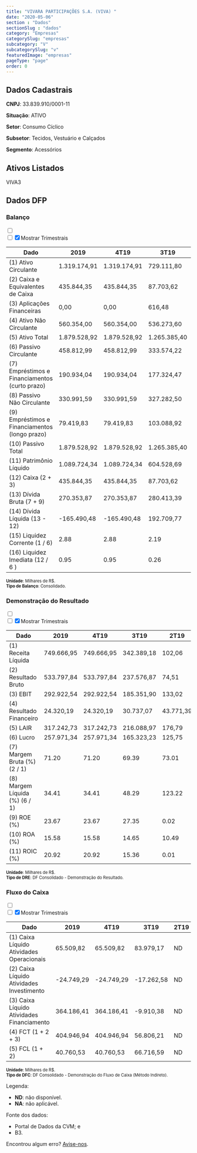 ```yaml
---  
title: "VIVARA PARTICIPAÇÕES S.A. (VIVA) "  
date: "2020-05-06"  
section : "Dados"  
sectionSlug : "dados"  
category: "Empresas"  
categorySlug: "empresas"  
subcategory: "V"  
subcategorySlug: "v"  
featuredImage: "empresas"  
pageType: "page"  
order: 0  
---
```



## Dados Cadastrais


**CNPJ**: 33.839.910/0001-11

**Situação**: ATIVO

**Setor**: Consumo Cíclico

**Subsetor**: Tecidos, Vestuário e Calçados

**Segmento**: Acessórios


## Ativos Listados


VIVA3 


## Dados DFP

### Balanço
  
<input type='checkbox' class='toggleCommand' id='toggleBalanco' name='toggleBalanco'>  
<div class='filter-group-balanco'>  
<div class='check_button_balanco'>  
<label for='toggleBalanco'>  
<input type='checkbox' data-filter-col='trimBalanco'><input type='checkbox' data-filter-col='trimBalanco' checked><span>Mostrar Trimestrais</span>  
</label>  
</div>  
</div>  
<div class='overflow balancoTableWrapper'>  
<table class='balancoTable'>  
<thead>  
<tr>  
<th class='dataHeader fixedLeftColumn'>Dado</th>  
<th>2019</th>  
<th class='trimHeader' data-col='trimBalanco'>4T19</th>  
<th class='trimHeader' data-col='trimBalanco'>3T19</th>  
<th class='trimHeader' data-col='trimBalanco'>2T19</th>  
<th class='trimHeader' data-col='trimBalanco'>1T19</th>  
</tr>  
</thead>  
<tbody>  
<tr class='trContaAtivo'>  
<td class='leftAlignCell rowDescription fixedLeftColumn'>(1) Ativo Circulante</td>  
<td>1.319.174,91</td>  
<td data-col='trimBalanco' class='trimData'>1.319.174,91</td>  
<td data-col='trimBalanco' class='trimData'>729.111,80</td>  
<td data-col='trimBalanco' class='trimData'>739.039,09</td>  
<td data-col='trimBalanco' class='trimData'>ND</td>  
</tr>  
<tr class='trContaAtivo'>  
<td class='leftAlignCell rowDescription fixedLeftColumn'>(2) Caixa e Equivalentes de Caixa</td>  
<td>435.844,35</td>  
<td data-col='trimBalanco' class='trimData'>435.844,35</td>  
<td data-col='trimBalanco' class='trimData'>87.703,62</td>  
<td data-col='trimBalanco' class='trimData'>66,72</td>  
<td data-col='trimBalanco' class='trimData'>ND</td>  
</tr>  
<tr class='trContaAtivo'>  
<td class='leftAlignCell rowDescription fixedLeftColumn'>(3) Aplicações Financeiras</td>  
<td>0,00</td>  
<td data-col='trimBalanco' class='trimData'>0,00</td>  
<td data-col='trimBalanco' class='trimData'>616,48</td>  
<td data-col='trimBalanco' class='trimData'>607,56</td>  
<td data-col='trimBalanco' class='trimData'>ND</td>  
</tr>  
<tr class='trContaAtivo'>  
<td class='leftAlignCell rowDescription fixedLeftColumn'>(4) Ativo Não Circulante</td>  
<td>560.354,00</td>  
<td data-col='trimBalanco' class='trimData'>560.354,00</td>  
<td data-col='trimBalanco' class='trimData'>536.273,60</td>  
<td data-col='trimBalanco' class='trimData'>528,72</td>  
<td data-col='trimBalanco' class='trimData'>ND</td>  
</tr>  
<tr class='trContaAtivo'>  
<td class='leftAlignCell rowDescription fixedLeftColumn'>(5) Ativo Total</td>  
<td>1.879.528,92</td>  
<td data-col='trimBalanco' class='trimData'>1.879.528,92</td>  
<td data-col='trimBalanco' class='trimData'>1.265.385,40</td>  
<td data-col='trimBalanco' class='trimData'>1.267,76</td>  
<td data-col='trimBalanco' class='trimData'>ND</td>  
</tr>  
<tr class='trContaPassivo'>  
<td class='leftAlignCell rowDescription fixedLeftColumn'>(6) Passivo Circulante</td>  
<td>458.812,99</td>  
<td data-col='trimBalanco' class='trimData'>458.812,99</td>  
<td data-col='trimBalanco' class='trimData'>333.574,22</td>  
<td data-col='trimBalanco' class='trimData'>339.841,97</td>  
<td data-col='trimBalanco' class='trimData'>ND</td>  
</tr>  
<tr class='trContaPassivo'>  
<td class='leftAlignCell rowDescription fixedLeftColumn'>(7) Empréstimos e Financiamentos (curto prazo)</td>  
<td>190.934,04</td>  
<td data-col='trimBalanco' class='trimData'>190.934,04</td>  
<td data-col='trimBalanco' class='trimData'>177.324,47</td>  
<td data-col='trimBalanco' class='trimData'>178.320,85</td>  
<td data-col='trimBalanco' class='trimData'>ND</td>  
</tr>  
<tr class='trContaPassivo'>  
<td class='leftAlignCell rowDescription fixedLeftColumn'>(8) Passivo Não Circulante</td>  
<td>330.991,59</td>  
<td data-col='trimBalanco' class='trimData'>330.991,59</td>  
<td data-col='trimBalanco' class='trimData'>327.282,50</td>  
<td data-col='trimBalanco' class='trimData'>363.045,93</td>  
<td data-col='trimBalanco' class='trimData'>ND</td>  
</tr>  
<tr class='trContaPassivo'>  
<td class='leftAlignCell rowDescription fixedLeftColumn'>(9) Empréstimos e Financiamentos (longo prazo)</td>  
<td>79.419,83</td>  
<td data-col='trimBalanco' class='trimData'>79.419,83</td>  
<td data-col='trimBalanco' class='trimData'>103.088,92</td>  
<td data-col='trimBalanco' class='trimData'>345,04</td>  
<td data-col='trimBalanco' class='trimData'>ND</td>  
</tr>  
<tr class='trContaPassivo'>  
<td class='leftAlignCell rowDescription fixedLeftColumn'>(10) Passivo Total</td>  
<td>1.879.528,92</td>  
<td data-col='trimBalanco' class='trimData'>1.879.528,92</td>  
<td data-col='trimBalanco' class='trimData'>1.265.385,40</td>  
<td data-col='trimBalanco' class='trimData'>1.267,76</td>  
<td data-col='trimBalanco' class='trimData'>ND</td>  
</tr>  
<tr class='trContaPassivo'>  
<td class='leftAlignCell rowDescription fixedLeftColumn'>(11) Patrimônio Líquido</td>  
<td>1.089.724,34</td>  
<td data-col='trimBalanco' class='trimData'>1.089.724,34</td>  
<td data-col='trimBalanco' class='trimData'>604.528,69</td>  
<td data-col='trimBalanco' class='trimData'>564.871,54</td>  
<td data-col='trimBalanco' class='trimData'>ND</td>  
</tr>  
<tr>  
<td class='leftAlignCell rowDescription fixedLeftColumn'>(12) Caixa (2 + 3)</td>  
<td class='positiveNumber'>435.844,35</td>  
<td class='positiveNumber trimData' data-col='trimBalanco'>435.844,35</td>  
<td class='positiveNumber trimData' data-col='trimBalanco'>87.703,62</td>  
<td class='positiveNumber trimData' data-col='trimBalanco'>66.793,11</td>  
<td data-col='trimBalanco' class='trimData'>ND</td>  
</tr>  
<tr class='trDividaBruta'>  
<td class='leftAlignCell rowDescription fixedLeftColumn'>(13) Dívida Bruta (7 + 9)</td>  
<td class='negativeNumber'>270.353,87</td>  
<td class='negativeNumber trimData' data-col='trimBalanco'>270.353,87</td>  
<td class='negativeNumber trimData' data-col='trimBalanco'>280.413,39</td>  
<td class='negativeNumber trimData' data-col='trimBalanco'>523.879,10</td>  
<td data-col='trimBalanco' class='trimData'>ND</td>  
</tr>  
<tr>  
<td class='leftAlignCell rowDescription fixedLeftColumn'>(14) Dívida Líquida  (13 - 12)</td>  
<td class='positiveNumber'>-165.490,48</td>  
<td class='positiveNumber trimData' data-col='trimBalanco'>-165.490,48</td>  
<td class='negativeNumber trimData' data-col='trimBalanco'>192.709,77</td>  
<td class='negativeNumber trimData' data-col='trimBalanco'>457.085,99</td>  
<td data-col='trimBalanco' class='trimData'>ND</td>  
</tr>  
<tr>  
<td class='leftAlignCell rowDescription fixedLeftColumn'>(15) Liquidez Corrente (1 / 6)</td>  
<td>2.88</td>  
<td data-col='trimBalanco' class='trimData'>2.88</td>  
<td data-col='trimBalanco' class='trimData'>2.19</td>  
<td data-col='trimBalanco' class='trimData'>2.17</td>  
<td data-col='trimBalanco' class='trimData'>ND</td>  
</tr>  
<tr>  
<td class='leftAlignCell rowDescription fixedLeftColumn'>(16) Liquidez Imediata  (12 / 6 )</td>  
<td>0.95</td>  
<td data-col='trimBalanco' class='trimData'>0.95</td>  
<td data-col='trimBalanco' class='trimData'>0.26</td>  
<td data-col='trimBalanco' class='trimData'>0.20</td>  
<td data-col='trimBalanco' class='trimData'>ND</td>  
</tr>  
</tbody>  
</table>  
</div>  
<p style='font-size:0.7rem; margin:0px;'><strong>Unidade</strong>: Milhares de R$.</p>  
<p style='font-size:0.7rem; margin:0px;'><strong>Tipo de Balanço</strong>: Consolidado.</p>


### Demonstração do Resultado
  
<input type='checkbox' class='toggleCommand' id='toggleDRE' name='toggleDRE'>  
<div class='filter-group-dre'>  
<div class='check_button_dre'>  
<label for='toggleDRE'>  
<input type='checkbox' data-filter-col='trimDRE'><input type='checkbox' data-filter-col='trimDRE' checked><span>Mostrar Trimestrais</span>  
</label>  
</div>  
</div>  
<div class='overflow balancoTableWrapper'>  
<table class='balancoTable'>  
<thead>  
<tr>  
<th class='dataHeader fixedLeftColumn'>Dado</th>  
<th>2019</th>  
<th class='trimHeader' data-col='trimDRE'>4T19</th>  
<th class='trimHeader' data-col='trimDRE'>3T19</th>  
<th class='trimHeader' data-col='trimDRE'>2T19</th>  
<th class='trimHeader' data-col='trimDRE'>1T19</th>  
</tr>  
</thead>  
<tbody>  
<tr class='trDRE'>  
<td class='leftAlignCell rowDescription fixedLeftColumn'>(1) Receita Líquida</td>  
<td>749.666,95</td>  
<td data-col='trimDRE' class='trimData' >749.666,95</td>  
<td data-col='trimDRE' class='trimData' >342.389,18</td>  
<td data-col='trimDRE' class='trimData' >102,06</td>  
<td data-col='trimDRE' class='trimData'>ND</td>  
</tr>  
<tr class='trDRE'>  
<td class='leftAlignCell rowDescription fixedLeftColumn'>(2) Resultado Bruto</td>  
<td class='positiveNumberGreen'>533.797,84</td>  
<td data-col='trimDRE' class='trimData positiveNumberGreen' >533.797,84</td>  
<td data-col='trimDRE' class='trimData positiveNumberGreen' >237.576,87</td>  
<td data-col='trimDRE' class='trimData positiveNumberGreen' >74,51</td>  
<td data-col='trimDRE' class='trimData'>ND</td>  
</tr>  
<tr class='trDRE'>  
<td class='leftAlignCell rowDescription fixedLeftColumn'>(3) EBIT</td>  
<td class='positiveNumberGreen'>292.922,54</td>  
<td data-col='trimDRE' class='trimData positiveNumberGreen' >292.922,54</td>  
<td data-col='trimDRE' class='trimData positiveNumberGreen' >185.351,90</td>  
<td data-col='trimDRE' class='trimData positiveNumberGreen' >133,02</td>  
<td data-col='trimDRE' class='trimData'>ND</td>  
</tr>  
<tr class='trDRE'>  
<td class='leftAlignCell rowDescription fixedLeftColumn'>(4) Resultado Financeiro</td>  
<td class='positiveNumberGreen'>24.320,19</td>  
<td data-col='trimDRE' class='trimData positiveNumberGreen' >24.320,19</td>  
<td data-col='trimDRE' class='trimData positiveNumberGreen' >30.737,07</td>  
<td data-col='trimDRE' class='trimData positiveNumberGreen' >43.771,39</td>  
<td data-col='trimDRE' class='trimData'>ND</td>  
</tr>  
<tr class='trDRE'>  
<td class='leftAlignCell rowDescription fixedLeftColumn'>(5) LAIR</td>  
<td class='positiveNumberGreen'>317.242,73</td>  
<td data-col='trimDRE' class='trimData positiveNumberGreen' >317.242,73</td>  
<td data-col='trimDRE' class='trimData positiveNumberGreen' >216.088,97</td>  
<td data-col='trimDRE' class='trimData positiveNumberGreen' >176,79</td>  
<td data-col='trimDRE' class='trimData'>ND</td>  
</tr>  
<tr class='trDRE'>  
<td class='leftAlignCell rowDescription fixedLeftColumn'>(6) Lucro</td>  
<td class='positiveNumberGreen'>257.971,34</td>  
<td data-col='trimDRE' class='trimData positiveNumberGreen' >257.971,34</td>  
<td data-col='trimDRE' class='trimData positiveNumberGreen' >165.323,23</td>  
<td data-col='trimDRE' class='trimData positiveNumberGreen' >125,75</td>  
<td data-col='trimDRE' class='trimData'>ND</td>  
</tr>  
<tr class='trDREMargem'>  
<td class='leftAlignCell rowDescription fixedLeftColumn'>(7) Margem Bruta (%) (2 / 1)</td>  
<td>71.20</td>  
<td data-col='trimDRE' class='trimData'>71.20</td>  
<td data-col='trimDRE' class='trimData'>69.39</td>  
<td data-col='trimDRE' class='trimData'>73.01</td>  
<td data-col='trimDRE' class='trimData'>ND</td>  
</tr>  
<tr class='trDREMargem'>  
<td class='leftAlignCell rowDescription fixedLeftColumn'>(8) Margem Líquida (%) (6 / 1)</td>  
<td>34.41</td>  
<td data-col='trimDRE' class='trimData'>34.41</td>  
<td data-col='trimDRE' class='trimData'>48.29</td>  
<td data-col='trimDRE' class='trimData'>123.22</td>  
<td data-col='trimDRE' class='trimData'>ND</td>  
</tr>  
<tr>  
<td class='leftAlignCell rowDescription fixedLeftColumn'>(9) ROE (%)</td>  
<td>23.67</td>  
<td data-col='trimDRE' class='trimData'>23.67</td>  
<td data-col='trimDRE' class='trimData'>27.35</td>  
<td data-col='trimDRE' class='trimData'>0.02</td>  
<td data-col='trimDRE' class='trimData'>ND</td>  
</tr>  
<tr>  
<td class='leftAlignCell rowDescription fixedLeftColumn'>(10) ROA (%)</td>  
<td>15.58</td>  
<td data-col='trimDRE' class='trimData'>15.58</td>  
<td data-col='trimDRE' class='trimData'>14.65</td>  
<td data-col='trimDRE' class='trimData'>10.49</td>  
<td data-col='trimDRE' class='trimData'>ND</td>  
</tr>  
<tr>  
<td class='leftAlignCell rowDescription fixedLeftColumn'>(11) ROIC (%)</td>  
<td>20.92</td>  
<td data-col='trimDRE' class='trimData'>20.92</td>  
<td data-col='trimDRE' class='trimData'>15.36</td>  
<td data-col='trimDRE' class='trimData'>0.01</td>  
<td data-col='trimDRE' class='trimData'>ND</td>  
</tr>  
</tbody>  
</table>  
</div>  
<p style='font-size:0.7rem; margin:0px;'><strong>Unidade</strong>: Milhares de R$.</p>  
<p style='font-size:0.7rem; margin:0px;'><strong>Tipo de DRE</strong>: DF Consolidado - Demonstração do Resultado.</p>


### Fluxo do Caixa
  
<input type='checkbox' class='toggleCommand' id='toggleDFC' name='toggleDFC'>  
<div class='filter-group-dfc'>  
<div class='check_button_dfc'>  
<label for='toggleDFC'>  
<input type='checkbox' data-filter-col='trimDFC'><input type='checkbox' data-filter-col='trimDFC' checked><span>Mostrar Trimestrais</span>  
</label>  
</div>  
</div>  
<div class='overflow balancoTableWrapper'>  
<table class='balancoTable'>  
<thead>  
<tr>  
<th class='dataHeader fixedLeftColumn'>Dado</th>  
<th>2019</th>  
<th class='trimHeader' data-col='trimDFC'>4T19</th>  
<th class='trimHeader' data-col='trimDFC'>3T19</th>  
<th class='trimHeader' data-col='trimDFC'>2T19</th>  
<th class='trimHeader' data-col='trimDFC'>1T19</th>  
</tr>  
</thead>  
<tbody>  
<tr class='trDFC'>  
<td class='leftAlignCell rowDescription fixedLeftColumn'>(1) Caixa Líquido Atividades Operacionais</td>  
<td>65.509,82</td>  
<td data-col='trimDFC' class='trimData' >65.509,82</td>  
<td data-col='trimDFC' class='trimData' >83.979,17</td>  
<td data-col='trimDFC' class='trimData'>ND</td>  
<td data-col='trimDFC' class='trimData'>ND</td>  
</tr>  
<tr class='trDFC'>  
<td class='leftAlignCell rowDescription fixedLeftColumn'>(2) Caixa Líquido Atividades Investimento</td>  
<td>-24.749,29</td>  
<td data-col='trimDFC' class='trimData' >-24.749,29</td>  
<td data-col='trimDFC' class='trimData' >-17.262,58</td>  
<td data-col='trimDFC' class='trimData'>ND</td>  
<td data-col='trimDFC' class='trimData'>ND</td>  
</tr>  
<tr class='trDFC'>  
<td class='leftAlignCell rowDescription fixedLeftColumn'>(3) Caixa Líquido Atividades Financiamento</td>  
<td>364.186,41</td>  
<td data-col='trimDFC' class='trimData' >364.186,41</td>  
<td data-col='trimDFC' class='trimData' >-9.910,38</td>  
<td data-col='trimDFC' class='trimData'>ND</td>  
<td data-col='trimDFC' class='trimData'>ND</td>  
</tr>  
<tr>  
<td class='leftAlignCell rowDescription fixedLeftColumn'>(4) FCT (1 + 2 + 3)</td>  
<td class='positiveNumber'>404.946,94</td>  
<td data-col='trimDFC' class='trimData positiveNumber'>404.946,94</td>  
<td data-col='trimDFC' class='trimData positiveNumber'>56.806,21</td>  
<td data-col='trimDFC' class='trimData'>ND</td>  
<td data-col='trimDFC' class='trimData'>ND</td>  
</tr>  
<tr>  
<td class='leftAlignCell rowDescription fixedLeftColumn'>(5) FCL (1 + 2)</td>  
<td class='positiveNumber'>40.760,53</td>  
<td data-col='trimDFC' class='trimData positiveNumber'>40.760,53</td>  
<td data-col='trimDFC' class='trimData positiveNumber'>66.716,59</td>  
<td data-col='trimDFC' class='trimData'>ND</td>  
<td data-col='trimDFC' class='trimData'>ND</td>  
</tr>  
</tbody>  
</table>  
</div>  
<p style='font-size:0.7rem; margin:0px;'><strong>Unidade</strong>: Milhares de R$.</p>  
<p style='font-size:0.7rem; margin:0px;'><strong>Tipo de DFC</strong>: DF Consolidado - Demonstração do Fluxo de Caixa (Método Indireto).</p>

  
<div class='referencias'>

Legenda:  
- **ND**: não disponível.  
- **NA**: não aplicável.

Fonte dos dados:  
- Portal de Dados da CVM; e  
- B3.

Encontrou algum erro? [Avise-nos](/contato).  
</div>